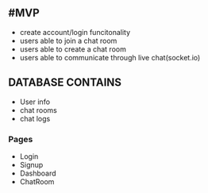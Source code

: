 ## #**MVP**

- create account/login funcitonality
- users able to join a chat room
- users able to create a chat room
- users able to communicate through live chat(socket.io)

## **DATABASE CONTAINS**

- User info
- chat rooms
- chat logs

### **Pages**

- Login
- Signup
- Dashboard
- ChatRoom
